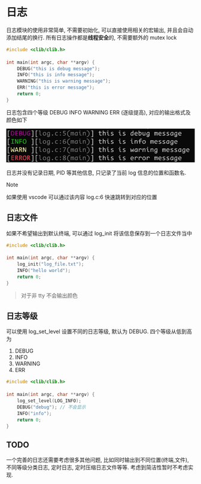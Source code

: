 
# 日志

日志模块的使用非常简单, 不需要初始化, 可以直接使用相关的宏输出, 并且会自动添加结尾的换行. 所有日志操作都是**线程安全**的, 不需要额外的 mutex lock

```c
#include <clib/clib.h>

int main(int argc, char **argv) {
    DEBUG("this is debug message");
    INFO("this is info message");
    WARNING("this is warning message");
    ERR("this is error message");
    return 0;
}
```

日志包含四个等级 DEBUG INFO WARNING ERR (逐级提高), 对应的输出格式及颜色如下

![20250127142451](https://raw.githubusercontent.com/learner-lu/picbed/master/20250127142451.png)

日志并没有记录日期, PID 等其他信息, 只记录了当前 log 信息的位置和函数名.

> [!NOTE]
> 如果使用 vscode 可以通过该内容 log.c:6 快速跳转到对应的位置

## 日志文件

如果不希望输出到默认终端, 可以通过 log_init 将该信息保存到一个日志文件当中

```c
#include <clib/clib.h>

int main(int argc, char **argv) {
    log_init("log_file.txt");
    INFO("hello world");
    return 0;
}
```

> 对于非 tty 不会输出颜色

## 日志等级

可以使用 log_set_level 设置不同的日志等级, 默认为 DEBUG. 四个等级从低到高为

1. DEBUG
2. INFO
3. WARNING
4. ERR

```c
#include <clib/clib.h>

int main(int argc, char **argv) {
    log_set_level(LOG_INFO);
    DEBUG("debug"); // 不会显示
    INFO("info");
    return 0;
}
```

## TODO

一个完善的日志还需要考虑很多其他问题, 比如同时输出到不同位置(终端,文件), 不同等级分类日志, 定时日志, 定时压缩日志文件等等. 考虑到简洁性暂时不考虑实现.